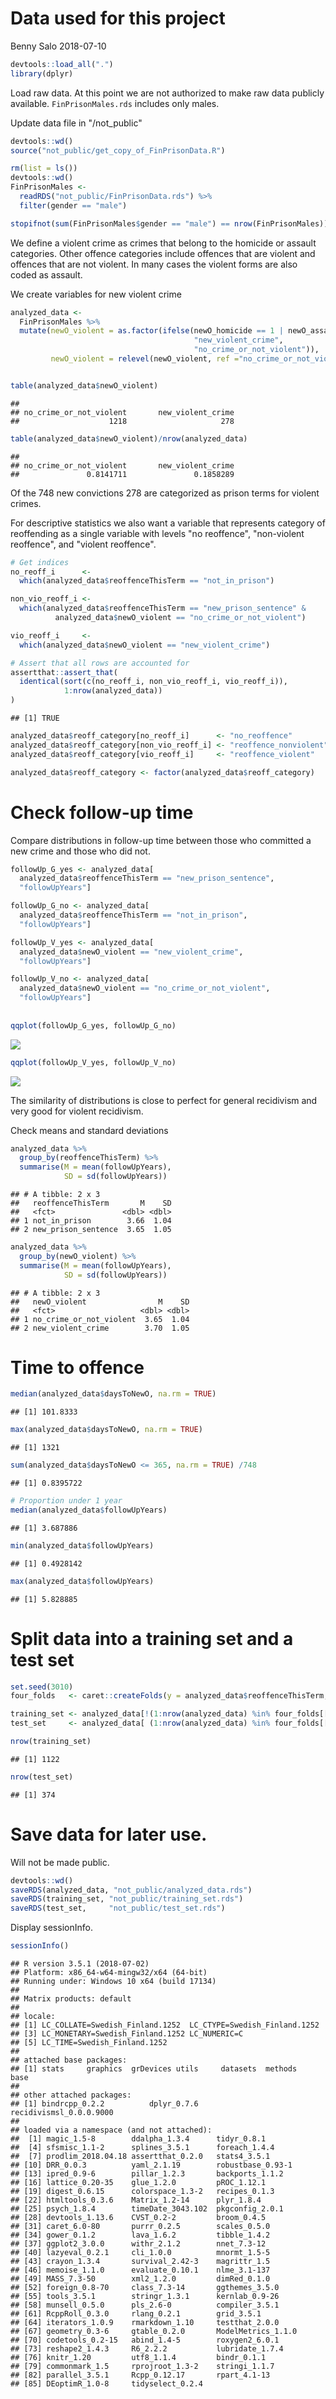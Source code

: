 Data used for this project
================
Benny Salo
2018-07-10

``` r
devtools::load_all(".")
library(dplyr)
```

Load raw data. At this point we are not authorized to make raw data publicly available. `FinPrisonMales.rds` includes only males.

Update data file in "/not\_public"

``` r
devtools::wd()
source("not_public/get_copy_of_FinPrisonData.R")
```

``` r
rm(list = ls())
devtools::wd()
FinPrisonMales <- 
  readRDS("not_public/FinPrisonData.rds") %>% 
  filter(gender == "male")

stopifnot(sum(FinPrisonMales$gender == "male") == nrow(FinPrisonMales))
```

We define a violent crime as crimes that belong to the homicide or assault categories. Other offence categories include offences that are violent and offences that are not violent. In many cases the violent forms are also coded as assault.

We create variables for new violent crime

``` r
analyzed_data <- 
  FinPrisonMales %>% 
  mutate(newO_violent = as.factor(ifelse(newO_homicide == 1 | newO_assault == 1, 
                                         "new_violent_crime", 
                                         "no_crime_or_not_violent")),
         newO_violent = relevel(newO_violent, ref ="no_crime_or_not_violent"))


table(analyzed_data$newO_violent)
```

    ## 
    ## no_crime_or_not_violent       new_violent_crime 
    ##                    1218                     278

``` r
table(analyzed_data$newO_violent)/nrow(analyzed_data)
```

    ## 
    ## no_crime_or_not_violent       new_violent_crime 
    ##               0.8141711               0.1858289

Of the 748 new convictions 278 are categorized as prison terms for violent crimes.

For descriptive statistics we also want a variable that represents category of reoffending as a single variable with levels "no reoffence", "non-violent reoffence", and "violent reoffence".

``` r
# Get indices
no_reoff_i      <- 
  which(analyzed_data$reoffenceThisTerm == "not_in_prison")

non_vio_reoff_i <- 
  which(analyzed_data$reoffenceThisTerm == "new_prison_sentence" &
          analyzed_data$newO_violent == "no_crime_or_not_violent")

vio_reoff_i     <-
  which(analyzed_data$newO_violent == "new_violent_crime")

# Assert that all rows are accounted for
assertthat::assert_that(
  identical(sort(c(no_reoff_i, non_vio_reoff_i, vio_reoff_i)),
            1:nrow(analyzed_data))
)
```

    ## [1] TRUE

``` r
analyzed_data$reoff_category[no_reoff_i]      <- "no_reoffence"
analyzed_data$reoff_category[non_vio_reoff_i] <- "reoffence_nonviolent"
analyzed_data$reoff_category[vio_reoff_i]     <- "reoffence_violent"

analyzed_data$reoff_category <- factor(analyzed_data$reoff_category)
```

Check follow-up time
====================

Compare distributions in follow-up time between those who committed a new crime and those who did not.

``` r
followUp_G_yes <- analyzed_data[
  analyzed_data$reoffenceThisTerm == "new_prison_sentence",
  "followUpYears"]

followUp_G_no <- analyzed_data[
  analyzed_data$reoffenceThisTerm == "not_in_prison",
  "followUpYears"]

followUp_V_yes <- analyzed_data[
  analyzed_data$newO_violent == "new_violent_crime",
  "followUpYears"]

followUp_V_no <- analyzed_data[
  analyzed_data$newO_violent == "no_crime_or_not_violent",
  "followUpYears"]
  
  
qqplot(followUp_G_yes, followUp_G_no)
```

![](01_analyzed_data_files/figure-markdown_github/unnamed-chunk-6-1.png)

``` r
qqplot(followUp_V_yes, followUp_V_no)
```

![](01_analyzed_data_files/figure-markdown_github/unnamed-chunk-6-2.png)

The similarity of distributions is close to perfect for general recidivism and very good for violent recidivism.

Check means and standard deviations

``` r
analyzed_data %>% 
  group_by(reoffenceThisTerm) %>% 
  summarise(M = mean(followUpYears),
            SD = sd(followUpYears))
```

    ## # A tibble: 2 x 3
    ##   reoffenceThisTerm       M    SD
    ##   <fct>               <dbl> <dbl>
    ## 1 not_in_prison        3.66  1.04
    ## 2 new_prison_sentence  3.65  1.05

``` r
analyzed_data %>% 
  group_by(newO_violent) %>% 
  summarise(M = mean(followUpYears),
            SD = sd(followUpYears))
```

    ## # A tibble: 2 x 3
    ##   newO_violent                M    SD
    ##   <fct>                   <dbl> <dbl>
    ## 1 no_crime_or_not_violent  3.65  1.04
    ## 2 new_violent_crime        3.70  1.05

Time to offence
===============

``` r
median(analyzed_data$daysToNewO, na.rm = TRUE) 
```

    ## [1] 101.8333

``` r
max(analyzed_data$daysToNewO, na.rm = TRUE) 
```

    ## [1] 1321

``` r
sum(analyzed_data$daysToNewO <= 365, na.rm = TRUE) /748
```

    ## [1] 0.8395722

``` r
# Proportion under 1 year
median(analyzed_data$followUpYears)
```

    ## [1] 3.687886

``` r
min(analyzed_data$followUpYears)
```

    ## [1] 0.4928142

``` r
max(analyzed_data$followUpYears)
```

    ## [1] 5.828885

Split data into a training set and a test set
=============================================

``` r
set.seed(3010)
four_folds   <- caret::createFolds(y = analyzed_data$reoffenceThisTerm, k = 4)

training_set <- analyzed_data[!(1:nrow(analyzed_data) %in% four_folds[[4]]), ]
test_set     <- analyzed_data[ (1:nrow(analyzed_data) %in% four_folds[[4]]), ]

nrow(training_set)
```

    ## [1] 1122

``` r
nrow(test_set)
```

    ## [1] 374

Save data for later use.
========================

Will not be made public.

``` r
devtools::wd()
saveRDS(analyzed_data, "not_public/analyzed_data.rds")
saveRDS(training_set, "not_public/training_set.rds")
saveRDS(test_set,     "not_public/test_set.rds")
```

Display sessionInfo.

``` r
sessionInfo()
```

    ## R version 3.5.1 (2018-07-02)
    ## Platform: x86_64-w64-mingw32/x64 (64-bit)
    ## Running under: Windows 10 x64 (build 17134)
    ## 
    ## Matrix products: default
    ## 
    ## locale:
    ## [1] LC_COLLATE=Swedish_Finland.1252  LC_CTYPE=Swedish_Finland.1252   
    ## [3] LC_MONETARY=Swedish_Finland.1252 LC_NUMERIC=C                    
    ## [5] LC_TIME=Swedish_Finland.1252    
    ## 
    ## attached base packages:
    ## [1] stats     graphics  grDevices utils     datasets  methods   base     
    ## 
    ## other attached packages:
    ## [1] bindrcpp_0.2.2          dplyr_0.7.6             recidivismsl_0.0.0.9000
    ## 
    ## loaded via a namespace (and not attached):
    ##  [1] magic_1.5-8        ddalpha_1.3.4      tidyr_0.8.1       
    ##  [4] sfsmisc_1.1-2      splines_3.5.1      foreach_1.4.4     
    ##  [7] prodlim_2018.04.18 assertthat_0.2.0   stats4_3.5.1      
    ## [10] DRR_0.0.3          yaml_2.1.19        robustbase_0.93-1 
    ## [13] ipred_0.9-6        pillar_1.2.3       backports_1.1.2   
    ## [16] lattice_0.20-35    glue_1.2.0         pROC_1.12.1       
    ## [19] digest_0.6.15      colorspace_1.3-2   recipes_0.1.3     
    ## [22] htmltools_0.3.6    Matrix_1.2-14      plyr_1.8.4        
    ## [25] psych_1.8.4        timeDate_3043.102  pkgconfig_2.0.1   
    ## [28] devtools_1.13.6    CVST_0.2-2         broom_0.4.5       
    ## [31] caret_6.0-80       purrr_0.2.5        scales_0.5.0      
    ## [34] gower_0.1.2        lava_1.6.2         tibble_1.4.2      
    ## [37] ggplot2_3.0.0      withr_2.1.2        nnet_7.3-12       
    ## [40] lazyeval_0.2.1     cli_1.0.0          mnormt_1.5-5      
    ## [43] crayon_1.3.4       survival_2.42-3    magrittr_1.5      
    ## [46] memoise_1.1.0      evaluate_0.10.1    nlme_3.1-137      
    ## [49] MASS_7.3-50        xml2_1.2.0         dimRed_0.1.0      
    ## [52] foreign_0.8-70     class_7.3-14       ggthemes_3.5.0    
    ## [55] tools_3.5.1        stringr_1.3.1      kernlab_0.9-26    
    ## [58] munsell_0.5.0      pls_2.6-0          compiler_3.5.1    
    ## [61] RcppRoll_0.3.0     rlang_0.2.1        grid_3.5.1        
    ## [64] iterators_1.0.9    rmarkdown_1.10     testthat_2.0.0    
    ## [67] geometry_0.3-6     gtable_0.2.0       ModelMetrics_1.1.0
    ## [70] codetools_0.2-15   abind_1.4-5        roxygen2_6.0.1    
    ## [73] reshape2_1.4.3     R6_2.2.2           lubridate_1.7.4   
    ## [76] knitr_1.20         utf8_1.1.4         bindr_0.1.1       
    ## [79] commonmark_1.5     rprojroot_1.3-2    stringi_1.1.7     
    ## [82] parallel_3.5.1     Rcpp_0.12.17       rpart_4.1-13      
    ## [85] DEoptimR_1.0-8     tidyselect_0.2.4
